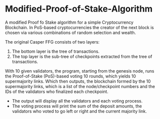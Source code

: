 # Modified-Proof-of-Stake-Algorithm

A modified Proof fo Stake algorithm for a simple Cryptocurrency Blockchain. In PoS-based cryptocurrencies the creator of the next block is chosen via various combinations of random selection and wealth.

The original
Casper FFG consists of two layers:
1. The bottom layer is the tree of transactions.
2. The top layer is the sub-tree of checkpoints extracted from the tree of transactions.

With 10 given validators, the program, starting from the genesis node, runs the Proof-of-Stake (PoS)-based
voting 10 rounds, which yields 10 supermajority links. Which then outputs, the blockchain formed by the 10 supermajority links, which is a list of the
node/checkpoint numbers and the IDs of the validators who finalized each checkpoint.

* The output will display all the validators and each voting process.
* The voting process will print the sum of the deposit amounts, the validators who voted to go left or right and the current majority link.

